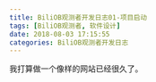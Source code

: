 ```yaml
---
title: BiliOB观测者开发日志01-项目启动
tags: [BiliOB观测者, 软件设计]
date: 2018-08-03 17:15:55
categories: BiliOB观测者开发日志
---
```


我打算做一个像样的网站已经很久了。
